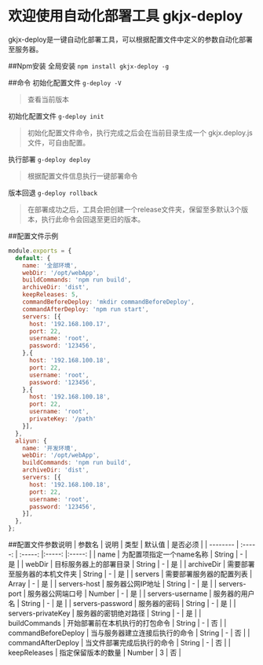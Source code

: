 # 欢迎使用自动化部署工具 gkjx-deploy

gkjx-deploy是一键自动化部署工具，可以根据配置文件中定义的参数自动化部署至服务器。

##Npm安装
全局安装 `npm install gkjx-deploy -g`

##命令
初始化配置文件 `g-deploy -V`
> 查看当前版本

初始化配置文件 `g-deploy init`
> 初始化配置文件命令，执行完成之后会在当前目录生成一个 gkjx.deploy.js 文件，可自由配置。

执行部署 `g-deploy deploy`
> 根据配置文件信息执行一键部署命令

版本回退 `g-deploy rollback`
> 在部署成功之后，工具会把创建一个release文件夹，保留至多默认3个版本，执行此命令会回退至更旧的版本。

##配置文件示例
```javascript
module.exports = {
  default: {
    name: '全部环境',
    webDir: '/opt/webApp',
    buildCommands: 'npm run build',
    archiveDir: 'dist',
    keepReleases: 5,
    commandBeforeDeploy: 'mkdir commandBeforeDeploy',
    commandAfterDeploy: 'npm run start',
    servers: [{
      host: '192.168.100.17',
      port: 22,
      username: 'root',
      password: '123456',
    },{
      host: '192.168.100.18',
      port: 22,
      username: 'root',
      password: '123456',
    },{
      host: '192.168.100.18',
      port: 22,
      username: 'root',
      privateKey: '/path'
    }],
  },
  aliyun: {
    name: '开发环境',
    webDir: '/opt/webApp',
    buildCommands: 'npm run build',
    archiveDir: 'dist',
    servers: [{
      host: '192.168.100.18',
      port: 22,
      username: 'root',
      password: '123456',
    }],
  },
};

```

##配置文件参数说明
| 参数名        | 说明   |  类型 |  默认值 | 是否必须 |
| --------   | :-----:  | :-----:  |:-----: |:-----: |
| name      | 为配置项指定一个name名称   | String | - | 是 |
| webDir    | 目标服务器上的部署目录   | String | - | 是 |
| archiveDir   |    需要部署至服务器的本机文件夹    | String | - | 是 |
| servers   |    需要部署服务器的配置列表    | Array | - | 是 |
| servers-host   |    服务器公网IP地址    | String | - | 是 |
| servers-port   |    服务器公网端口号    | Number | - | 是 |
| servers-username   |    服务器的用户名    | String | - | 是 |
| servers-password   |    服务器的密码    | String | - | 是 |
| servers-privateKey   |    服务器的密钥绝对路径    | String | - | 是 |
| buildCommands    |    开始部署前在本机执行的打包命令    | String | - | 否 |
| commandBeforeDeploy   |    当与服务器建立连接后执行的命令    | String | - | 否 |
| commandAfterDeploy   |    当文件部署完成后执行的命令    | String | - | 否 |
| keepReleases   |    指定保留版本的数量    | Number | 3 | 否 |
